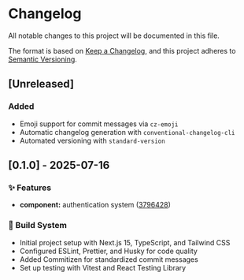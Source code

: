 # Changelog

All notable changes to this project will be documented in this file.

The format is based on [Keep a Changelog](https://keepachangelog.com/en/1.0.0/),
and this project adheres to [Semantic Versioning](https://semver.org/spec/v2.0.0.html).

## [Unreleased]

### Added

- Emoji support for commit messages via `cz-emoji`
- Automatic changelog generation with `conventional-changelog-cli`
- Automated versioning with `standard-version`

## [0.1.0] - 2025-07-16

### ✨ Features

- **component:** authentication system ([3796428](https://github.com/tanawat011/my-next-tools/commit/3796428d716c6b45a0242d464f1c2247ae68c034))

### 🔧 Build System

- Initial project setup with Next.js 15, TypeScript, and Tailwind CSS
- Configured ESLint, Prettier, and Husky for code quality
- Added Commitizen for standardized commit messages
- Set up testing with Vitest and React Testing Library

